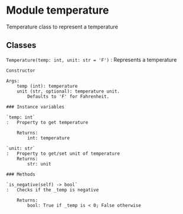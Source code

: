 Module temperature
==================
Temperature class to represent a temperature

Classes
-------

`Temperature(temp: int, unit: str = 'F')`
:   Represents a temperature
    
    Constructor
    
    Args:
        temp (int): temperature
        unit (str, optional): temperature unit.
            Defaults to 'F' for Fahrenheit.

    ### Instance variables

    `temp: int`
    :   Property to get temperature
        
        Returns:
            int: temperature

    `unit: str`
    :   Property to get/set unit of temperature
        Returns:
            str: unit

    ### Methods

    `is_negative(self) ‑> bool`
    :   Checks if the _temp is negative
        
        Returns:
            bool: True if _temp is < 0; False otherwise